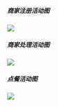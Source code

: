 ##### 商家注册活动图

![](UsercaseDiagramIMG/用例图.png)

##### 商家处理活动图

![](UseCasesIMG/商家处理活动图.png)

##### 点餐活动图

![](UseCasesIMG/点餐活动图.png)
